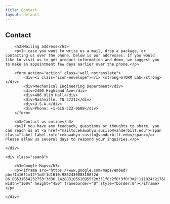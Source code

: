 ```yaml
---
title: Contact
layout: default
---
```


<div class="row-fluid">
	<div class="span12">
		<h2>Contact</h2>
	</div>
</div>

<div class="row-fluid">
	<div class="span4">
		
		<h3>Mailing address</h3>
		<p>In case you want to write us a mail, drop a package, or contacting us over the phone, below is our addresses. If you would like to visit us to get product information and demo, we suggest you to make an appointment few days earlier over the phone.</p>
	
		<form action="action" class="well notranslate">
			<div><i class="icon-envelope"></i> <strong>STORM Lab</strong></div>
			<div>Mechanical Engineering Department</div>
			<div>2400 Highland Ave</div>
			<div>406 Olin Hall</div>
			<div>Nashville, TN 37212</div>
			<div>U.S.A.</div>
			<div>Phone: +1-615-322-0688</div>
		</form>

		<h3>Contact us online</h3>
		<p>If you have any feedback, questions or thoughts to share, you can reach us at <a href="mailto:ekawahyu.susilo@vanderbilt.edu"><span class="label label-info">ekawahyu.susilo@vanderbilt.edu</span></a> Please allow us several days to respond your inquiries.</p>

	</div>
	
	<div class="span8">

		<h3>Google Maps</h3>
		<p><iframe src="https://www.google.com/maps/embed?pb=!1m16!1m12!1m3!1d1610.9862430083188!2d-86.80531654232753!3d36.142883185610955!2m3!1f0!2f0!3f0!3m2!1i1024!2i768!4f13.1!2m1!1s2400+Highland+Ave%2C+Nashville%2C+TN+37212!5e0!3m2!1sen!2sus!4v1428286075691" width="100%" height="450" frameborder="0" style="border:0"></iframe></p>

	</div>
</div>
